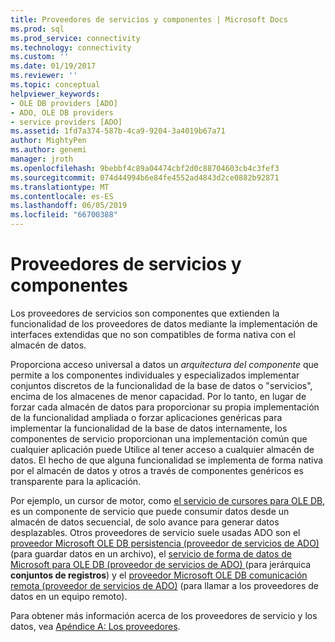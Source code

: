 ```yaml
---
title: Proveedores de servicios y componentes | Microsoft Docs
ms.prod: sql
ms.prod_service: connectivity
ms.technology: connectivity
ms.custom: ''
ms.date: 01/19/2017
ms.reviewer: ''
ms.topic: conceptual
helpviewer_keywords:
- OLE DB providers [ADO]
- ADO, OLE DB providers
- service providers [ADO]
ms.assetid: 1fd7a374-587b-4ca9-9204-3a4019b67a71
author: MightyPen
ms.author: genemi
manager: jroth
ms.openlocfilehash: 9bebbf4c89a04474cbf2d0c88704603cb4c3fef3
ms.sourcegitcommit: 074d44994b6e84fe4552ad4843d2ce0882b92871
ms.translationtype: MT
ms.contentlocale: es-ES
ms.lasthandoff: 06/05/2019
ms.locfileid: "66700388"
---
```

# <a name="service-providers-and-components"></a>Proveedores de servicios y componentes
Los proveedores de servicios son componentes que extienden la funcionalidad de los proveedores de datos mediante la implementación de interfaces extendidas que no son compatibles de forma nativa con el almacén de datos.  
  
 Proporciona acceso universal a datos un *arquitectura del componente* que permite a los componentes individuales y especializados implementar conjuntos discretos de la funcionalidad de la base de datos o "servicios", encima de los almacenes de menor capacidad. Por lo tanto, en lugar de forzar cada almacén de datos para proporcionar su propia implementación de la funcionalidad ampliada o forzar aplicaciones genéricas para implementar la funcionalidad de la base de datos internamente, los componentes de servicio proporcionan una implementación común que cualquier aplicación puede Utilice al tener acceso a cualquier almacén de datos. El hecho de que alguna funcionalidad se implementa de forma nativa por el almacén de datos y otros a través de componentes genéricos es transparente para la aplicación.  
  
 Por ejemplo, un cursor de motor, como [el servicio de cursores para OLE DB](https://msdn.microsoft.com/57638feb-4ecd-4051-becb-8f828d21cf44), es un componente de servicio que puede consumir datos desde un almacén de datos secuencial, de solo avance para generar datos desplazables. Otros proveedores de servicio suele usadas ADO son el [proveedor Microsoft OLE DB persistencia (proveedor de servicios de ADO)](../../../ado/guide/appendixes/microsoft-ole-db-persistence-provider-ado-service-provider.md) (para guardar datos en un archivo), el [servicio de forma de datos de Microsoft para OLE DB (proveedor de servicios de ADO) ](../../../ado/guide/appendixes/microsoft-data-shaping-service-for-ole-db-ado-service-provider.md) (para jerárquica **conjuntos de registros**) y el [proveedor Microsoft OLE DB comunicación remota (proveedor de servicios de ADO)](../../../ado/guide/appendixes/microsoft-ole-db-remoting-provider-ado-service-provider.md) (para llamar a los proveedores de datos en un equipo remoto).  
  
 Para obtener más información acerca de los proveedores de servicio y los datos, vea [Apéndice A: Los proveedores](../../../ado/guide/appendixes/appendix-a-providers.md).
